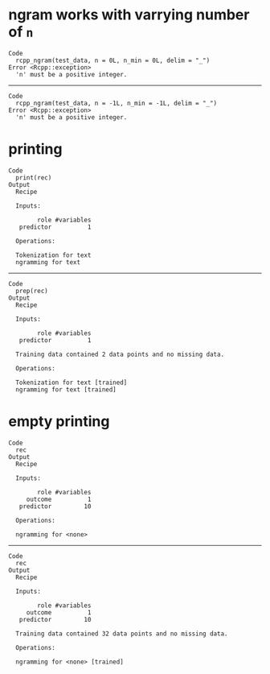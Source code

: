 # ngram works with varrying number of `n`

    Code
      rcpp_ngram(test_data, n = 0L, n_min = 0L, delim = "_")
    Error <Rcpp::exception>
      'n' must be a positive integer.

---

    Code
      rcpp_ngram(test_data, n = -1L, n_min = -1L, delim = "_")
    Error <Rcpp::exception>
      'n' must be a positive integer.

# printing

    Code
      print(rec)
    Output
      Recipe
      
      Inputs:
      
            role #variables
       predictor          1
      
      Operations:
      
      Tokenization for text
      ngramming for text

---

    Code
      prep(rec)
    Output
      Recipe
      
      Inputs:
      
            role #variables
       predictor          1
      
      Training data contained 2 data points and no missing data.
      
      Operations:
      
      Tokenization for text [trained]
      ngramming for text [trained]

# empty printing

    Code
      rec
    Output
      Recipe
      
      Inputs:
      
            role #variables
         outcome          1
       predictor         10
      
      Operations:
      
      ngramming for <none>

---

    Code
      rec
    Output
      Recipe
      
      Inputs:
      
            role #variables
         outcome          1
       predictor         10
      
      Training data contained 32 data points and no missing data.
      
      Operations:
      
      ngramming for <none> [trained]

